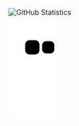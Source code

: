 ![GitHub Statistics](https://github-readme-stats.vercel.app/api?username=DenisZackharov&count_private=true&show_icons=true&include_all_commits=true)

![Snake animation](https://github.com/madushadhanushka/github-readme/blob/output/github-contribution-snake.svg)
